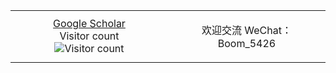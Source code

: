 <table align="center">
  <tr>
    <td align="center" width="50%">
      <a href="https://scholar.google.com/citations?hl=zh-CN&user=y1myk_IAAAAJ&view_op=list_works&sortby=pubdate">Google Scholar</a><br>
      Visitor count<br>
      <img src="https://profile-counter.glitch.me/Boli-trainee/count.svg" alt="Visitor count">
    </td>
    <td align="center" width="50%">
      <p>欢迎交流 WeChat：Boom_5426</p>
      <!-- <img src="weixin.jpg" alt="WeChat" width="20px"> -->
    </td>
  </tr>
</table>
